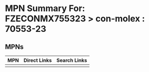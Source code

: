 



# MPN Summary For: FZECONMX755323 > con-molex : 70553-23

## MPNs
  

|MPN|Direct Links|Search Links|
| :--- | :--- | :--- |
||||
